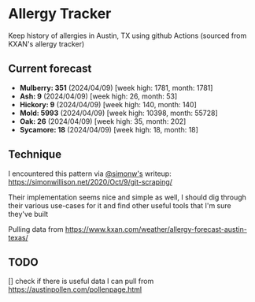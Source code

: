 # Allergy Tracker

Keep history of allergies in Austin, TX using github Actions (sourced from KXAN's allergy tracker)

## Current forecast
<!-- INJECT FORECAST -->
- **Mulberry: 351** (2024/04/09)  [week high: 1781, month: 1781]
- **Ash: 9** (2024/04/09)  [week high: 26, month: 53]
- **Hickory: 9** (2024/04/09)  [week high: 140, month: 140]
- **Mold: 5993** (2024/04/09)  [week high: 10398, month: 55728]
- **Oak: 26** (2024/04/09)  [week high: 35, month: 202]
- **Sycamore: 18** (2024/04/09)  [week high: 18, month: 18]
<!-- END INJECT FORECAST -->

## Technique

I encountered this pattern via [@simonw's](https://github.com/simonw) writeup: https://simonwillison.net/2020/Oct/9/git-scraping/

Their implementation seems nice and simple as well, I should dig through their various use-cases for it and find other useful tools that I'm sure they've built

Pulling data from https://www.kxan.com/weather/allergy-forecast-austin-texas/

## TODO

[] check if there is useful data I can pull from https://austinpollen.com/pollenpage.html
